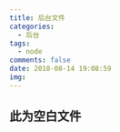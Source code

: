 ```yaml
---
title: 后台文件
categories:
  - 后台
tags:
  - node
comments: false
date: 2018-08-14 19:08:59
img:
---
```

## 此为空白文件